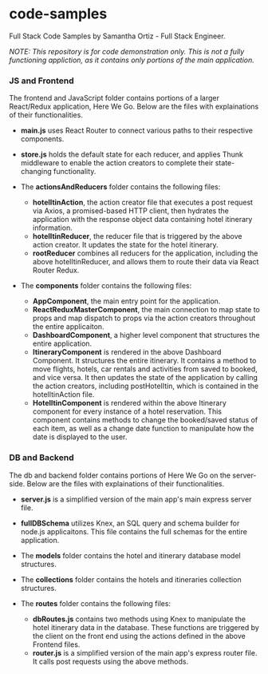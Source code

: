 # code-samples

Full Stack Code Samples by Samantha Ortiz - Full Stack Engineer.

*NOTE: This repository is for code demonstration only. This is not a fully functioning appliction, as it contains only portions of the main application.* 

### JS and Frontend
The frontend and JavaScript folder contains portions of a larger React/Redux application, Here We Go. Below are the files with explainations of their functionalities.

- **main.js** uses React Router to connect various paths to their respective components.

- **store.js** holds the default state for each reducer, and applies Thunk middleware to enable the action creators to complete their state-changing functionality.

- The **actionsAndReducers** folder contains the following files:
    - **hotelItinAction**, the action creator file that executes a post request via Axios, a promised-based HTTP client, then hydrates the application with the response object data containing hotel itinerary information.
    - **hotelItinReducer**, the reducer file that is triggered by the above action creator. It updates the state for the hotel itinerary.
    - **rootReducer** combines all reducers for the application, including the above hotelItinReducer, and allows them to route their data via React Router Redux.

- The **components** folder contains the following files:
    - **AppComponent**, the main entry point for the application.
    - **ReactReduxMasterComponent**, the main connection to map state to props and map dispatch to props via the action creators throughout the entire applicaiton.
    - **DashboardComponent**, a higher level component that structures the entire application.
    - **ItineraryComponent** is rendered in the above Dashboard Component. It structures the entire itinerary. It contains a method to move flights, hotels, car rentals and activities from saved to booked, and vice versa. It then updates the state of the application by calling the action creators, including postHotelItin, which is contained in the hotelItinAction file.
    - **HotelItinComponent** is rendered within the above Itinerary component for every instance of a hotel reservation. This component contains methods to change the booked/saved status of each item, as well as a change date function to manipulate how the date is displayed to the user. 

### DB and Backend
The db and backend folder contains portions of Here We Go on the server-side. Below are the files with explainations of their functionalities.

- **server.js** is a simplified version of the main app's main express server file.

- **fullDBSchema** utilizes Knex, an SQL query and schema builder for node.js applicaitons. This file contains the full schemas for the entire application.

- The **models** folder contains the hotel and itinerary database model structures.

- The **collections** folder contains the hotels and itineraries collection structures.

- The **routes** folder contains the following files:
    - **dbRoutes.js** contains two methods using Knex to manipulate the hotel itinerary data in the database. These functions are triggered by the client on the front end using the actions defined in the above Frontend files.
    - **router.js** is a simplified version of the main app's express router file. It calls post requests using the above methods.